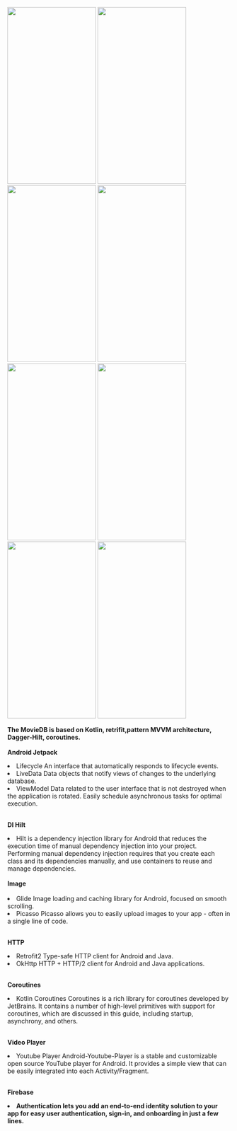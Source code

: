 <img src="https://user-images.githubusercontent.com/104056823/183885107-d3aed899-0997-48e6-9299-8850872dfdda.gif" 
     width="200" 
     height="400" />
     <img src="https://user-images.githubusercontent.com/104056823/183885509-e00bebb7-0041-4be6-a8aa-c3c83cce2f7d.gif" 
     width="200" 
     height="400" />
     <img src="https://user-images.githubusercontent.com/104056823/183885544-ad233c5a-4741-4c7e-950b-db67579bfaa4.gif" 
     width="200" 
     height="400" />
     <img src="https://user-images.githubusercontent.com/104056823/183885556-034e162a-165b-4157-8550-825a4a6a314b.gif" 
     width="200" 
     height="400" />
      <img src="https://user-images.githubusercontent.com/104056823/183886355-0cfe6742-d7f0-4944-9b4c-3c417771c550.png" 
     width="200" 
     height="400" />
     <img src="https://user-images.githubusercontent.com/104056823/183886405-48905e54-b61c-4d73-9532-aad7fba7db84.png" 
     width="200" 
     height="400" />
     <img src="https://user-images.githubusercontent.com/104056823/183886414-1e8ebdfc-9082-4dd7-b2d4-0c3918d741a7.png" 
     width="200" 
     height="400" />
     <img src="https://user-images.githubusercontent.com/104056823/183886423-f0d91457-53db-4af6-b559-74a007c73407.png" 
     width="200" 
     height="400" />
   




<strong>The MovieDB is based on Kotlin, retrifit,pattern MVVM architecture, Dagger-Hilt, coroutines.</strong>
<ui>
<br>
<br><b>Android Jetpack</b>

<li>Lifecycle An interface that automatically responds to lifecycle events.</li>

<li>LiveData Data objects that notify views of changes to the underlying database.</li>

<li>ViewModel Data related to the user interface that is not destroyed when the application is rotated. Easily schedule asynchronous tasks for optimal execution.</li>

<br><b>DI Hilt</b>
<li> Hilt is a dependency injection library for Android that reduces the execution time of manual dependency injection into your project. Performing manual dependency injection requires that you create each class and its dependencies manually, and use containers to reuse and manage dependencies.</li>
<br><b>Image</b>
<br><br>
<li>Glide Image loading and caching library for Android, focused on smooth scrolling.</li>

<li>Picasso Picasso allows you to easily upload images to your app - often in a single line of code.</li>

<br><b>HTTP</b><br>
<li>Retrofit2 Type-safe HTTP client for Android and Java.</li>

<li>OkHttp HTTP + HTTP/2 client for Android and Java applications.</li>

<br><b>Coroutines</b>
<li>Kotlin Coroutines Coroutines is a rich library for coroutines developed by JetBrains. It contains a number of high-level primitives with support for coroutines, which are discussed in this guide, including startup, asynchrony, and others.</li>

<br><b>Video Player</b>
<li>Youtube Player Android-Youtube-Player is a stable and customizable open source YouTube player for Android. It provides a simple view that can be easily integrated into each Activity/Fragment.</li>

<br><b>Firebase<b>
<li>Authentication lets you add an end-to-end identity solution to your app for easy user authentication, sign-in, and onboarding in just a few lines.</li>
</ui>
